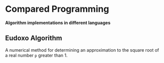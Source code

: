 # Compared Programming

**Algorithm implementations in different languages**

## Eudoxo Algorithm

A numerical method for determining an approximation to the square root of a real number `p` greater than 1.
